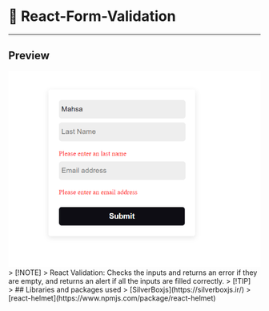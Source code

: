 # 🔗 React-Form-Validation
---
## Preview
<img src="public/Captfsdfsfure.PNG">
<br>
> [!NOTE]
> React Validation: Checks the inputs and returns an error if they are empty, and returns an alert if all the inputs are filled correctly.
> [!TIP]
<br>
> ## Libraries and packages used
> [SilverBoxjs](https://silverboxjs.ir/)
> [react-helmet](https://www.npmjs.com/package/react-helmet)
